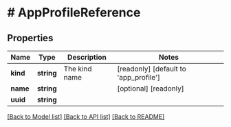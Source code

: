 # # AppProfileReference

## Properties

Name | Type | Description | Notes
------------ | ------------- | ------------- | -------------
**kind** | **string** | The kind name | [readonly] [default to 'app_profile']
**name** | **string** |  | [optional] [readonly]
**uuid** | **string** |  |

[[Back to Model list]](../../README.md#models) [[Back to API list]](../../README.md#endpoints) [[Back to README]](../../README.md)
